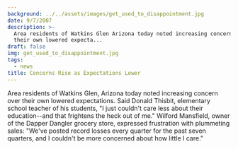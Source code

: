 ```yaml
---
background: ../../assets/images/get_used_to_disappointment.jpg
date: 9/7/2007
description: >-
  Area residents of Watkins Glen Arizona today noted increasing concern over
  their own lowered expecta...
draft: false
img: get_used_to_disappointment.jpg
tags:
  - news
title: Concerns Rise as Expectations Lower
---
```


Area residents of Watkins Glen, Arizona today noted increasing concern over their own lowered expectations. Said Donald Thisbit, elementary school teacher of his students, "I just couldn't care less about their education--and that frightens the heck out of me." Wilford Mansfield, owner of the Dapper Dangler grocery store, expressed frustration with plummeting sales: "We've posted record losses every quarter for the past seven quarters, and I couldn't be more concerned about how little I care."
